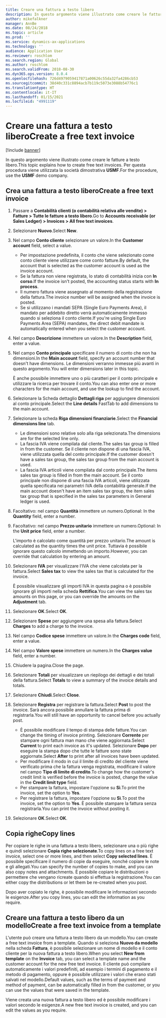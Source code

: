 ```yaml
---
title: Creare una fattura a testo libero
description: In questo argomento viene illustrato come creare le fatture a testo libero.
author: mikefalkner
manager: AnnBe
ms.date: 08/24/2018
ms.topic: article
ms.prod: ''
ms.service: dynamics-ax-applications
ms.technology: ''
audience: Application User
ms.reviewer: roschlom
ms.search.region: Global
ms.author: roschlom
ms.search.validFrom: 2018-08-30
ms.dyn365.ops.version: 8.0.4
ms.openlocfilehash: 726d4979059417871a00626c55da32fa4286cb53
ms.sourcegitcommit: 38d40c331c8894acb7b119c5073e3088b54776c1
ms.translationtype: HT
ms.contentlocale: it-IT
ms.lasthandoff: 01/15/2021
ms.locfileid: "4991119"
---
```

# <a name="create-a-free-text-invoice"></a><span data-ttu-id="c27a5-103">Creare una fattura a testo libero</span><span class="sxs-lookup"><span data-stu-id="c27a5-103">Create a free text invoice</span></span>

[!include [banner](../includes/banner.md)]

<span data-ttu-id="c27a5-104">In questo argomento viene illustrato come creare le fatture a testo libero.</span><span class="sxs-lookup"><span data-stu-id="c27a5-104">This topic explains how to create free text invoices.</span></span> <span data-ttu-id="c27a5-105">Per questa procedura viene utilizzata la società dimostrativa **USMF**.</span><span class="sxs-lookup"><span data-stu-id="c27a5-105">For the procedure, use the **USMF** demo company.</span></span>

## <a name="create-a-free-text-invoice"></a><span data-ttu-id="c27a5-106">Crea una fattura a testo libero</span><span class="sxs-lookup"><span data-stu-id="c27a5-106">Create a free text invoice</span></span>

1. <span data-ttu-id="c27a5-107">Passare a **Contabilità clienti (o contabilità relativa alle vendite) \> Fatture \> Tutte le fatture a testo libero**.</span><span class="sxs-lookup"><span data-stu-id="c27a5-107">Go to **Accounts receivable (or Sales Ledger) \> Invoices \> All free text invoices**.</span></span>
2. <span data-ttu-id="c27a5-108">Selezionare **Nuovo**.</span><span class="sxs-lookup"><span data-stu-id="c27a5-108">Select **New**.</span></span>
3. <span data-ttu-id="c27a5-109">Nel campo **Conto cliente** selezionare un valore.</span><span class="sxs-lookup"><span data-stu-id="c27a5-109">In the **Customer account** field, select a value.</span></span>

    * <span data-ttu-id="c27a5-110">Per impostazione predefinita, il conto che viene selezionato come conto cliente viene utilizzare come conto fatture.</span><span class="sxs-lookup"><span data-stu-id="c27a5-110">By default, the account that is selected as the customer account is used as the invoice account.</span></span>
    * <span data-ttu-id="c27a5-111">Se la fattura non viene registrata, lo stato di contabilità inizia con **In corso**.</span><span class="sxs-lookup"><span data-stu-id="c27a5-111">If the invoice isn't posted, the accounting status starts with **In process**.</span></span>
    * <span data-ttu-id="c27a5-112">Il numero fattura viene assegnato al momento della registrazione della fattura.</span><span class="sxs-lookup"><span data-stu-id="c27a5-112">The invoice number will be assigned when the invoice is posted.</span></span>
    * <span data-ttu-id="c27a5-113">Se si utilizzano i mandati SEPA (Single Euro Payments Area), il mandato per addebito diretto verrà automaticamente immesso quando si seleziona il conto cliente.</span><span class="sxs-lookup"><span data-stu-id="c27a5-113">If you're using Single Euro Payments Area (SEPA) mandates, the direct debit mandate is automatically entered when you select the customer account.</span></span>

4. <span data-ttu-id="c27a5-114">Nel campo **Descrizione** immettere un valore.</span><span class="sxs-lookup"><span data-stu-id="c27a5-114">In the **Description** field, enter a value.</span></span>
5. <span data-ttu-id="c27a5-115">Nel campo **Conto principale** specificare il numero di conto che non ha dimensioni.</span><span class="sxs-lookup"><span data-stu-id="c27a5-115">In the **Main account** field, specify an account number that doesn't have dimensions.</span></span> <span data-ttu-id="c27a5-116">Le dimensioni verranno immesse più avanti in questo argomento.</span><span class="sxs-lookup"><span data-stu-id="c27a5-116">You will enter dimensions later in this topic.</span></span>

    <span data-ttu-id="c27a5-117">È anche possibile immettere uno o più caratteri per il conto principale e utilizzare la ricerca per trovare il conto.</span><span class="sxs-lookup"><span data-stu-id="c27a5-117">You can also enter one or more characters for the main account, and use the lookup to find the account.</span></span>

6. <span data-ttu-id="c27a5-118">Selezionare la Scheda dettaglio **Dettagli riga** per aggiungere dimensioni al conto principale.</span><span class="sxs-lookup"><span data-stu-id="c27a5-118">Select the **Line details** FastTab to add dimensions to the main account.</span></span>
7. <span data-ttu-id="c27a5-119">Selezionare la scheda **Riga dimensioni finanziarie**.</span><span class="sxs-lookup"><span data-stu-id="c27a5-119">Select the **Financial dimensions line** tab.</span></span>

    * <span data-ttu-id="c27a5-120">Le dimensioni sono relative solo alla riga selezionata.</span><span class="sxs-lookup"><span data-stu-id="c27a5-120">The dimensions are for the selected line only.</span></span>
    * <span data-ttu-id="c27a5-121">La fascia IVA viene compilata dal cliente.</span><span class="sxs-lookup"><span data-stu-id="c27a5-121">The sales tax group is filled in from the customer.</span></span> <span data-ttu-id="c27a5-122">Se il cliente non dispone di una fascia IVA, viene utilizzata quella del conto principale.</span><span class="sxs-lookup"><span data-stu-id="c27a5-122">If the customer doesn't have a sales tax group, the sales tax group from the main account is used.</span></span>
    * <span data-ttu-id="c27a5-123">La fascia IVA articoli viene compilata dal conto principale.</span><span class="sxs-lookup"><span data-stu-id="c27a5-123">The items sales tax group is filled in from the main account.</span></span> <span data-ttu-id="c27a5-124">Se il conto principale non dispone di una fascia IVA articoli, viene utilizzata quella specificata nei parametri IVA della contabilità generale.</span><span class="sxs-lookup"><span data-stu-id="c27a5-124">If the main account doesn't have an item sales tax group, the item sales tax group that is specified in the sales tax parameters in General ledger is used.</span></span>

8. <span data-ttu-id="c27a5-125">Facoltativo: nel campo **Quantità** immettere un numero.</span><span class="sxs-lookup"><span data-stu-id="c27a5-125">Optional: In the **Quantity** field, enter a number.</span></span>
9. <span data-ttu-id="c27a5-126">Facoltativo: nel campo **Prezzo unitario** immettere un numero.</span><span class="sxs-lookup"><span data-stu-id="c27a5-126">Optional: In the **Unit price** field, enter a number.</span></span>

    <span data-ttu-id="c27a5-127">L'importo è calcolato come quantità per prezzo unitario.</span><span class="sxs-lookup"><span data-stu-id="c27a5-127">The amount is calculated as the quantity times the unit price.</span></span> <span data-ttu-id="c27a5-128">Tuttavia è possibile ignorare questo calcolo immettendo un importo.</span><span class="sxs-lookup"><span data-stu-id="c27a5-128">However, you can override that calculation by entering an amount.</span></span>

10. <span data-ttu-id="c27a5-129">Selezionare **IVA** per visualizzare l'IVA che viene calcolata per la fattura.</span><span class="sxs-lookup"><span data-stu-id="c27a5-129">Select **Sales tax** to view the sales tax that is calculated for the invoice.</span></span>

    <span data-ttu-id="c27a5-130">È possibile visualizzare gli importi IVA in questa pagina o è possibile ignorare gli importi nella scheda **Rettifica**.</span><span class="sxs-lookup"><span data-stu-id="c27a5-130">You can view the sales tax amounts on this page, or you can override the amounts on the **Adjustment** tab.</span></span>

11. <span data-ttu-id="c27a5-131">Selezionare **OK**.</span><span class="sxs-lookup"><span data-stu-id="c27a5-131">Select **OK**.</span></span>
12. <span data-ttu-id="c27a5-132">Selezionare **Spese** per aggiungere una spesa alla fattura.</span><span class="sxs-lookup"><span data-stu-id="c27a5-132">Select **Charges** to add a charge to the invoice.</span></span>
13. <span data-ttu-id="c27a5-133">Nel campo **Codice spese** immettere un valore.</span><span class="sxs-lookup"><span data-stu-id="c27a5-133">In the **Charges code** field, enter a value.</span></span>
14. <span data-ttu-id="c27a5-134">Nel campo **Valore spese** immettere un numero.</span><span class="sxs-lookup"><span data-stu-id="c27a5-134">In the **Charges value** field, enter a number.</span></span>
15. <span data-ttu-id="c27a5-135">Chiudere la pagina.</span><span class="sxs-lookup"><span data-stu-id="c27a5-135">Close the page.</span></span>
16. <span data-ttu-id="c27a5-136">Selezionare **Totali** per visualizzare un riepilogo dei dettagli e dei totali della fattura.</span><span class="sxs-lookup"><span data-stu-id="c27a5-136">Select **Totals** to view a summary of the invoice details and totals.</span></span>
17. <span data-ttu-id="c27a5-137">Selezionare **Chiudi**.</span><span class="sxs-lookup"><span data-stu-id="c27a5-137">Select **Close**.</span></span>
18. <span data-ttu-id="c27a5-138">Selezionare **Registra** per registrare la fattura.</span><span class="sxs-lookup"><span data-stu-id="c27a5-138">Select **Post** to post the invoice.</span></span> <span data-ttu-id="c27a5-139">Sarà ancora possibile annullare la fattura prima di registrarla.</span><span class="sxs-lookup"><span data-stu-id="c27a5-139">You will still have an opportunity to cancel before you actually post.</span></span>

    * <span data-ttu-id="c27a5-140">È possibile modificare il tempo di stampa delle fatture.</span><span class="sxs-lookup"><span data-stu-id="c27a5-140">You can change the timing of invoice printing.</span></span> <span data-ttu-id="c27a5-141">Selezionare **Corrente** per stampare ogni fattura man mano che viene aggiornata.</span><span class="sxs-lookup"><span data-stu-id="c27a5-141">Select **Current** to print each invoice as it's updated.</span></span> <span data-ttu-id="c27a5-142">Selezionare **Dopo** per eseguire la stampa dopo che tutte le fatture sono state aggiornate.</span><span class="sxs-lookup"><span data-stu-id="c27a5-142">Select **After** to print after all invoices have been updated.</span></span>
    * <span data-ttu-id="c27a5-143">Per modificare il modo in cui il limite di credito del cliente viene verificato prima che la fattura venga registrata, modificare il valore nel campo **Tipo di limite di credito**.</span><span class="sxs-lookup"><span data-stu-id="c27a5-143">To change how the customer's credit limit is verified before the invoice is posted, change the value in the **Credit limit type** field.</span></span>
    * <span data-ttu-id="c27a5-144">Per stampare la fattura, impostare l'opzione su **Sì**.</span><span class="sxs-lookup"><span data-stu-id="c27a5-144">To print the invoice, set the option to **Yes**.</span></span>
    * <span data-ttu-id="c27a5-145">Per registrare la fattura, impostare l'opzione su **Sì**.</span><span class="sxs-lookup"><span data-stu-id="c27a5-145">To post the invoice, set the option to **Yes**.</span></span> <span data-ttu-id="c27a5-146">È possibile stampare la fattura senza registrarla.</span><span class="sxs-lookup"><span data-stu-id="c27a5-146">You can print the invoice without posting it.</span></span>

19. <span data-ttu-id="c27a5-147">Selezionare **OK**.</span><span class="sxs-lookup"><span data-stu-id="c27a5-147">Select **OK**.</span></span>

## <a name="copy-lines"></a><span data-ttu-id="c27a5-148">Copia righe</span><span class="sxs-lookup"><span data-stu-id="c27a5-148">Copy lines</span></span>
<span data-ttu-id="c27a5-149">Per copiare le righe in una fattura a testo libero, selezionare una o più righe e quindi selezionare **Copia righe selezionate**.</span><span class="sxs-lookup"><span data-stu-id="c27a5-149">To copy lines on a free text invoice, select one or more lines, and then select **Copy selected lines**.</span></span> <span data-ttu-id="c27a5-150">È possibile specificare il numero di copie da eseguire, nonché copiare le note e gli allegati.</span><span class="sxs-lookup"><span data-stu-id="c27a5-150">You can specify the number of copies to make, and you can also copy notes and attachments.</span></span> <span data-ttu-id="c27a5-151">È possibile copiare le distribuzioni o permettere che vengano ricreate quando si effettua la registrazione.</span><span class="sxs-lookup"><span data-stu-id="c27a5-151">You can either copy the distributions or let them be re-created when you post.</span></span>

<span data-ttu-id="c27a5-152">Dopo aver copiato le righe, è possibile modificare le informazioni secondo le esigenze.</span><span class="sxs-lookup"><span data-stu-id="c27a5-152">After you copy lines, you can edit the information as you require.</span></span>

## <a name="create-a-free-text-invoice-from-a-template"></a><span data-ttu-id="c27a5-153">Creare una fattura a testo libero da un modello</span><span class="sxs-lookup"><span data-stu-id="c27a5-153">Create a free text invoice from a template</span></span>
<span data-ttu-id="c27a5-154">L'utente può creare una fattura a testo libero da un modello.</span><span class="sxs-lookup"><span data-stu-id="c27a5-154">You can create a free text invoice from a template.</span></span> <span data-ttu-id="c27a5-155">Quando si seleziona **Nuovo da modello** nella scheda **Fattura**, è possibile selezionare un nome di modello e il conto cliente per la nuova fattura a testo libero.</span><span class="sxs-lookup"><span data-stu-id="c27a5-155">When you select **New from template** on the **Invoice** tab, you can select a template name and the customer account for the new free text invoice.</span></span> <span data-ttu-id="c27a5-156">Il cliente può compilare automaticamente i valori predefiniti, ad esempio i termini di pagamento e il metodo di pagamento, oppure è possibile utilizzare i valori che erano stati salvati nel modello.</span><span class="sxs-lookup"><span data-stu-id="c27a5-156">Default values, such as the terms of payment and method of payment, can be automatically filled in from the customer, or you can use the values that were saved in the template.</span></span>

<span data-ttu-id="c27a5-157">Viene creata una nuova fattura a testo libero ed è possibile modificare i valori secondo le esigenze.</span><span class="sxs-lookup"><span data-stu-id="c27a5-157">A new free text invoice is created, and you can edit the values as you require.</span></span>

